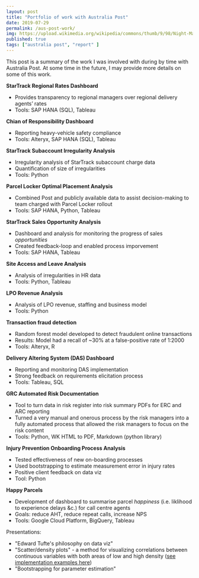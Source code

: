 ```yaml
---
layout: post
title: "Portfolio of work with Australia Post"
date: 2019-07-29
permalink: /aus-post-work/
img: https://upload.wikimedia.org/wikipedia/commons/thumb/9/98/Night-Mail_1936_GPO_documentary_interior_TPO_sorting_carriage.jpg/640px-Night-Mail_1936_GPO_documentary_interior_TPO_sorting_carriage.jpg
published: true
tags: ["australia post", "report" ]
---
```


This post is a summary of the work I was involved with during by time with Australia Post. At some time in the future, I may provide more details on some of this work.

**StarTrack Regional Rates Dashboard**

* Provides transparency to regional managers over regional delivery agents’ rates
* Tools: SAP HANA (SQL), Tableau 

**Chian of Responsibility Dashboard**

* Reporting heavy-vehicle safety compliance
* Tools: Alteryx, SAP HANA (SQL), Tableau
 
**StarTrack Subaccount Irregularity Analysis**

* Irregularity analysis of StarTrack subaccount charge data
* Quantification of size of irregularities
* Tools: Python

**Parcel Locker Optimal Placement Analysis**

* Combined Post and publicly available data to assist decision-making to team charged with Parcel Locker rollout
* Tools: SAP HANA, Python, Tableau

**StarTrack Sales Opportunity Analysis**

* Dashboard and analysis for monitoring the progress of sales *opportunities*
* Created feedback-loop and enabled process imporvement
* Tools: SAP HANA, Tableau

**Site Access and Leave Analysis**

* Analysis of irregularities in HR data
* Tools: Python, Tableau

**LPO Revenue Analysis**

* Analysis of LPO revenue, staffing and business model 
* Tools: Python

**Transaction fraud detection**

* Random forest model developed to detect fraudulent online transactions
* Results: Model had a recall of ~30% at a false-positive rate of 1:2000
* Tools: Alteryx, R

**Delivery Altering System (DAS) Dashboard**

* Reporting and monitoring DAS implementation
* Strong feedback on requirements elicitation process
* Tools: Tableau, SQL

**GRC Automated Risk Documentation**

* Tool to turn data in risk register into risk summary PDFs for ERC and ARC reporting
* Turned a very manual and onerous process by the risk managers into a fully automated process that allowed the risk managers to focus on the risk content
* Tools: Python, WK HTML to PDF, Markdown (python library)

**Injury Prevention Onboarding Process Analysis**

* Tested effectiveness of new on-boarding processes
* Used bootstrapping to estimate measurement error in injury rates
* Positive client feedback on data viz
* Tool: Python

**Happy Parcels**

* Development of dashboard to summarise parcel *happiness* (i.e. liklihood to experience delays &c.) for call centre agents
* Goals: reduce AHT, reduce repeat calls, increase NPS
* Tools: Google Cloud Platform, BigQuery, Tableau

Presentations:
* "Edward Tufte's philosophy on data viz"
* "Scatter/density plots" - a method for visualizing correlations between continuous variables with both areas of low and high density ([see implementation examples here](https://stackoverflow.com/questions/20105364/how-can-i-make-a-scatter-plot-colored-by-density-in-matplotlib))
* "Bootstrapping for parameter estimation"
